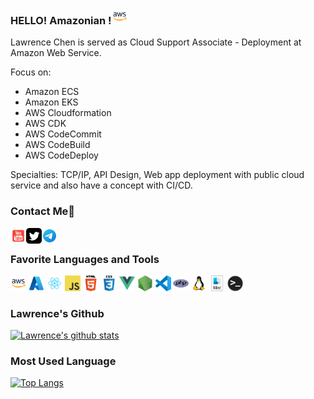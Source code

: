### HELLO! Amazonian !<code><img height="25" src="https://raw.githubusercontent.com/github/explore/80688e429a7d4ef2fca1e82350fe8e3517d3494d/topics/aws/aws.png"></code>
Lawrence Chen is served as Cloud Support Associate - Deployment at Amazon Web Service.</br>

Focus on:
* Amazon ECS
* Amazon EKS
* AWS Cloudformation
* AWS CDK
* AWS CodeCommit
* AWS CodeBuild
* AWS CodeDeploy

Specialties: TCP/IP, API Design, Web app deployment with public cloud service and also have a concept with CI/CD.

### Contact Me📱

<a href="https://www.youtube.com/c/AWSLC">
  <img align="left" alt="K.JDong | Youtube" width="25px" src="https://raw.githubusercontent.com/lawrencechen0921/lawrencechen0921/master/assets/youtube.svg" />
</a>
<a href="https://twitter.com/awslc0921">
  <img align="left" alt="K.JDong | Twitter" width="25px" src="https://raw.githubusercontent.com/lawrencechen0921/lawrencechen0921/master/assets/twitter.svg" />
</a>
<a href="https://t.me/awslc">
  <img align="left" alt="K.JDong | Telegram" width="25px" src="https://raw.githubusercontent.com/lawrencechen0921/lawrencechen0921/master/assets/telegram.svg" />
</a>

<br>

### Favorite Languages and Tools
<code><img height="25" src="https://raw.githubusercontent.com/github/explore/80688e429a7d4ef2fca1e82350fe8e3517d3494d/topics/aws/aws.png"></code>
<code><img height="25" src="https://raw.githubusercontent.com/github/explore/80688e429a7d4ef2fca1e82350fe8e3517d3494d/topics/azure/azure.png"></code> 
<code><img height="25" src="https://raw.githubusercontent.com/github/explore/80688e429a7d4ef2fca1e82350fe8e3517d3494d/topics/react/react.png"></code> 
<code><img height="25" src="https://raw.githubusercontent.com/github/explore/80688e429a7d4ef2fca1e82350fe8e3517d3494d/topics/javascript/javascript.png"></code>
<code><img height="25" src="https://raw.githubusercontent.com/github/explore/80688e429a7d4ef2fca1e82350fe8e3517d3494d/topics/html/html.png"></code>
<code><img height="25" src="https://raw.githubusercontent.com/github/explore/80688e429a7d4ef2fca1e82350fe8e3517d3494d/topics/css/css.png"></code>
<code><img height="25" src="https://raw.githubusercontent.com/github/explore/80688e429a7d4ef2fca1e82350fe8e3517d3494d/topics/vue/vue.png"></code>
<code><img height="25" src="https://raw.githubusercontent.com/github/explore/80688e429a7d4ef2fca1e82350fe8e3517d3494d/topics/nodejs/nodejs.png"></code>
<code><img height="25" src="https://raw.githubusercontent.com/github/explore/80688e429a7d4ef2fca1e82350fe8e3517d3494d/topics/visual-studio-code/visual-studio-code.png"></code>
<code><img height="25" src="https://raw.githubusercontent.com/github/explore/80688e429a7d4ef2fca1e82350fe8e3517d3494d/topics/php/php.png"></code> 
<code><img height="25" src="https://raw.githubusercontent.com/github/explore/80688e429a7d4ef2fca1e82350fe8e3517d3494d/topics/linux/linux.png"></code> 
<code><img height="25" src="https://raw.githubusercontent.com/github/explore/80688e429a7d4ef2fca1e82350fe8e3517d3494d/topics/macos/macos.png"></code> 
<code><img height="25" src="https://raw.githubusercontent.com/github/explore/80688e429a7d4ef2fca1e82350fe8e3517d3494d/topics/terminal/terminal.png"></code>  

### Lawrence's Github
[![Lawrence's github stats](https://github-readme-stats.vercel.app/api?username=lawrencechen0921&show_icons=true&theme=tokyonight)](https://github.com/anuraghazra/github-readme-stats)

### Most Used Language
[![Top Langs](https://github-readme-stats.vercel.app/api/top-langs/?username=lawrencechen0921&layout=compact&theme=tokyonight)](https://github.com/anuraghazra/github-readme-stats)


